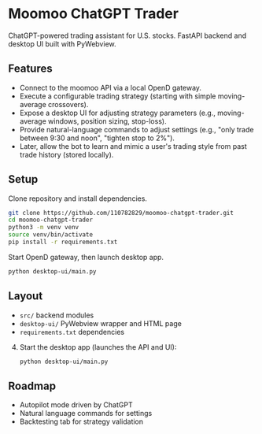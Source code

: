 # Moomoo ChatGPT Trader

ChatGPT-powered trading assistant for U.S. stocks. FastAPI backend and desktop UI built with PyWebview.


## Features

- Connect to the moomoo API via a local OpenD gateway.
- Execute a configurable trading strategy (starting with simple moving-average crossovers).
- Expose a desktop UI for adjusting strategy parameters (e.g., moving-average windows, position sizing, stop-loss).
- Provide natural-language commands to adjust settings (e.g., "only trade between 9:30 and noon", "tighten stop to 2%").
- Later, allow the bot to learn and mimic a user's trading style from past trade history (stored locally).

## Setup
Clone repository and install dependencies.

```bash
git clone https://github.com/110782829/moomoo-chatgpt-trader.git
cd moomoo-chatgpt-trader
python3 -m venv venv
source venv/bin/activate
pip install -r requirements.txt
```

Start OpenD gateway, then launch desktop app.

```bash
python desktop-ui/main.py
```


## Layout
- `src/` backend modules
- `desktop-ui/` PyWebview wrapper and HTML page
- `requirements.txt` dependencies

4. Start the desktop app (launches the API and UI):

   ```bash
   python desktop-ui/main.py
   ```

## Roadmap
- Autopilot mode driven by ChatGPT
- Natural language commands for settings
- Backtesting tab for strategy validation
